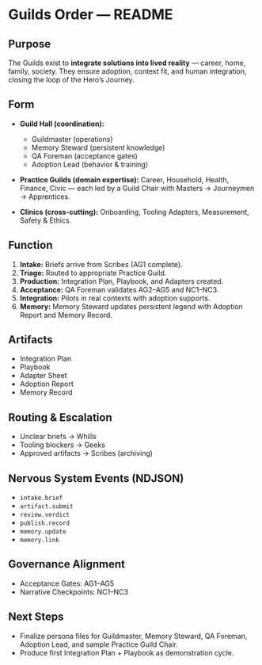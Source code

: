 # Guilds Order — README

## Purpose

The Guilds exist to **integrate solutions into lived reality** — career, home, family, society. They ensure adoption, context fit, and human integration, closing the loop of the Hero’s Journey.

## Form

* **Guild Hall (coordination):**

  * Guildmaster (operations)
  * Memory Steward (persistent knowledge)
  * QA Foreman (acceptance gates)
  * Adoption Lead (behavior & training)
* **Practice Guilds (domain expertise):** Career, Household, Health, Finance, Civic — each led by a Guild Chair with Masters → Journeymen → Apprentices.
* **Clinics (cross-cutting):** Onboarding, Tooling Adapters, Measurement, Safety & Ethics.

## Function

1. **Intake:** Briefs arrive from Scribes (AG1 complete).
2. **Triage:** Routed to appropriate Practice Guild.
3. **Production:** Integration Plan, Playbook, and Adapters created.
4. **Acceptance:** QA Foreman validates AG2–AG5 and NC1–NC3.
5. **Integration:** Pilots in real contexts with adoption supports.
6. **Memory:** Memory Steward updates persistent legend with Adoption Report and Memory Record.

## Artifacts

* Integration Plan
* Playbook
* Adapter Sheet
* Adoption Report
* Memory Record

## Routing & Escalation

* Unclear briefs → Whills
* Tooling blockers → Geeks
* Approved artifacts → Scribes (archiving)

## Nervous System Events (NDJSON)

* `intake.brief`
* `artifact.submit`
* `review.verdict`
* `publish.record`
* `memory.update`
* `memory.link`

## Governance Alignment

* Acceptance Gates: AG1–AG5
* Narrative Checkpoints: NC1–NC3

## Next Steps

* Finalize persona files for Guildmaster, Memory Steward, QA Foreman, Adoption Lead, and sample Practice Guild Chair.
* Produce first Integration Plan + Playbook as demonstration cycle.
